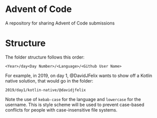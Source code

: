 # Advent of Code
A repository for sharing Advent of Code submissions

# Structure

The folder structure follows this order:

`<Year>/day<Day Number>/<Language>/<Github User Name>`

For example, in 2019, on day 1, @DavidJFelix wants to show off a Kotlin native solution, that would go in the folder:

`2019/day1/kotlin-native/@davidjfelix`

Note the use of `kebab-case` for the language and `lowercase` for the username.
This is style scheme will be used to prevent case-based conflicts for people with case-insensitive file systems.
